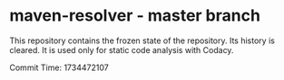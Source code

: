 # maven-resolver - master branch

This repository contains the frozen state of the repository.
Its history is cleared. It is used only for static code
analysis with Codacy.

Commit Time: 1734472107
